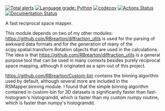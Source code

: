[![Total alerts](https://img.shields.io/lgtm/alerts/g/RBrearton/RSMapper.svg?logo=lgtm&logoWidth=18)](https://lgtm.com/projects/g/RBrearton/RSMapper/alerts/)
[![Language grade: Python](https://img.shields.io/lgtm/grade/python/g/RBrearton/RSMapper.svg?logo=lgtm&logoWidth=18)](https://lgtm.com/projects/g/RBrearton/RSMapper/context:python)
[![codecov](https://codecov.io/gh/RBrearton/RSMapper/branch/master/graph/badge.svg?token=FGIV0MVHS8)](https://codecov.io/gh/RBrearton/RSMapper)
[![Actions Status](https://github.com/RBrearton/RSMapper/workflows/pytest/badge.svg)](https://github.com/pytest/RSMapper/actions)
[![Documentation Status](https://readthedocs.org/projects/local-stats/badge/?version=latest)](https://local-stats.readthedocs.io/en/latest/?badge=latest)

A fast reciprocal space mapper.

This module depends on two of my other modules:
https://github.com/RBrearton/diffraction_utils
is used for the parsing of awkward data formats and for the generation of many
of the scipy.spatial.transform.Rotation objects that are used in the
calculations. The idea is that https://github.com/RBrearton/diffraction_utils is
a general purpose tool that can be used in many contexts besides purely
reciprocal space mapping, although it originated as a spin-out of this project.

https://github.com/RBrearton/Custom-bin contains the binning algorithm used by
default, although several more are included in the RSMapper.binning module. I
found that the simple binning algorithm contained in custom-bin for 3D datasets
is significantly faster than fast-histogram's histogramdd, which is faster than
my custom numpy routine, which is faster than numpy's histogramdd.
